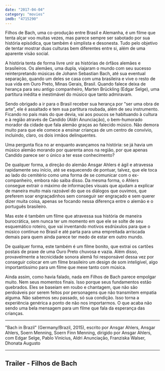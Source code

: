```yaml
---
date: "2017-04-04"
category: "movies"
imdb: "4715290"
---
```

Filhos de Bach, uma co-produção entre Brasil e Alemanha, é um filme que tenta alçar voo muitas vezes, mas parece sempre ser sabotado por sua história episódica, que também é simplista e desonesta. Tudo pelo objetivo de tentar mostrar duas culturas bem diferentes entre si, além de uma aparente visão social.

A história tenta de forma livre unir as histórias de órfãos alemães e brasileiros. Os alemães, uma dupla, viajaram o mundo com seu sucesso reinterpretando músicas de Johann Sebastian Bach, até sua eventual separação, quando um deles se casa com uma brasileira e vive o resto de sua vida em Ouro Preto, Minas Gerais, Brasil. Quando falece deixa de herança para seu antigo companheiro, Marten Brückling (Edgar Selge), uma partitura inédita e inestimável do músico que tanto admiravam.

Sendo obrigado a ir para o Brasil receber sua herança por "ser uma obra de arte", ele é assaltado e tem sua partitura roubada, além de seu instrumento. Ficando no país mais do que devia, vai aos poucos se habituando à cultura e à região através de Candido (Aldri Anunciação), o bem-humorado morador da cidade que fala alemão graças ao falecido músico. Não demora muito para que ele comece a ensinar crianças de um centro de convívio, incluindo, claro, os dois irmãos delinquentes.

Uma pergunta fica no ar enquanto avançamos na história: se já havia um músico alemão morando por quarenta anos na região, por que apenas Candido parece ser o único a ter esse conhecimento?

De qualquer forma, a direção do alemão Ansgar Ahlers é ágil e atravessa rapidamente seu início, até se esquecendo de pontuar, talvez, que ele toca ao lado do cemitério como uma forma de se comunicar com o ex-companheiro, embora não saiba disso. Da mesma forma, o Ahlers consegue extrair o máximo de informações visuais que ajudam a explicar de maneira muito mais razoável do que os diálogos que ouvimos, que preferem soar engraçadinhos sem conseguir ser engraçado e sem querer dizer muita coisa, apenas se focando nessa diferença entre o alemão e o português brasileiro.

Mas este é também um filme que atravessa sua história de maneira burocrática, sem nunca ter um momento em que ele se solte de seu esquemático roteiro, que vai inventando motivos esdrúxulos para que o músico continue no Brasil e até parta para uma empreitada arriscada demais para quem ainda parece ter medo de estar em outro mundo.

De qualquer forma, este também é um filme bonito, que extrai os cartões postais de praxe de uma Ouro Preto chuvosa e vazia. Além disso, provavelmente a tecnicidade sonora alemã foi responsável dessa vez por conseguir colocar em um filme brasileiro um design de som inteligível, algo importantíssimo para um filme que mexe tanto com música.

Ainda assim, como havia falado, nada em Filhos de Bach parece empolgar muito. Nem seus momentos finais. Isso porque seus fundamentos estão quebrados. Eles se baseiam em roubo e chantagem, que não são perdoáveis por serem feitos por personagens que não transmitem empatia alguma. Não sabemos seu passado, só sua condição. Isso torna a experiência genérica a ponto de não nos importarmos. O que acaba não sendo uma bela mensagem para um filme que fala da esperança das crianças.

<hr>"Bach in Brazil" (Germany/Brazil, 2015), escrito por Ansgar Ahlers, Ansgar Ahlers, Soern Menning, Soern Finn Menning, dirigido por Ansgar Ahlers, com Edgar Selge, Pablo Vinicius, Aldri Anunciação, Franziska Walser, Dhonata Augusto<hr>

<h2>Trailer - Filhos de Bach<h2>
